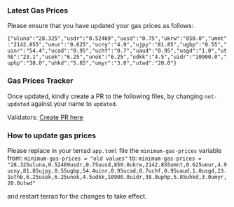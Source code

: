 ### Latest Gas Prices

Please ensure that you have updated your gas prices as follows: 

`{"uluna":"28.325","usdr":"0.52469","uusd":"0.75","ukrw":"850.0","umnt":"2142.855","ueur":"0.625","ucny":"4.9","ujpy":"81.85","ugbp":"0.55","uinr":"54.4","ucad":"0.95","uchf":"0.7","uaud":"0.95","usgd":"1.0","uthb":"23.1","usek":"6.25","unok":"6.25","udkk":"4.5","uidr":"10900.0","uphp":"38.0","uhkd":"5.85","umyr":"3.0","utwd":"20.0"}`

### Gas Prices Tracker

Once updated, kindly create a PR to the following files, by changing `not-updated` against your name to `updated`.

Validators: [Create PR here](validators.json)


### How to update gas prices

Please replace in your terrad `app.toml` file the `minimum-gas-prices` variable from:
`minimum-gas-prices = "old values"`
to:
`minimum-gas-prices = "28.325uluna,0.52469usdr,0.75uusd,850.0ukrw,2142.855umnt,0.625ueur,4.9ucny,81.85ujpy,0.55ugbp,54.4uinr,0.95ucad,0.7uchf,0.95uaud,1.0usgd,23.1uthb,6.25usek,6.25unok,4.5udkk,10900.0uidr,38.0uphp,5.85uhkd,3.0umyr,20.0utwd"`

and restart terrad for the changes to take effect.
